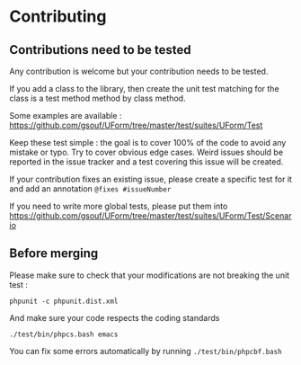 Contributing
============


Contributions need to be tested
-------------------------------

Any contribution is welcome but your contribution needs to be tested.


If you add a class to the library, then create the unit test matching 
for the class is a test method method by class method.

Some examples are available : https://github.com/gsouf/UForm/tree/master/test/suites/UForm/Test

Keep these test simple : the goal is to cover 100% of the code to avoid any mistake or typo.
Try to cover obvious edge cases. Weird issues should be reported in the issue tracker 
and a test covering this issue will be created.

If your contribution fixes an existing issue, please create 
a specific test for it and add an annotation ``@fixes #issueNumber``

If you need to write more global tests, please put them into
https://github.com/gsouf/UForm/tree/master/test/suites/UForm/Test/Scenario 


Before merging
--------------

Please make sure to check that your modifications are not breaking the unit test :

``phpunit -c phpunit.dist.xml``

And make sure your code respects the coding standards 

``./test/bin/phpcs.bash emacs``

You can fix some errors automatically by running ``./test/bin/phpcbf.bash``
